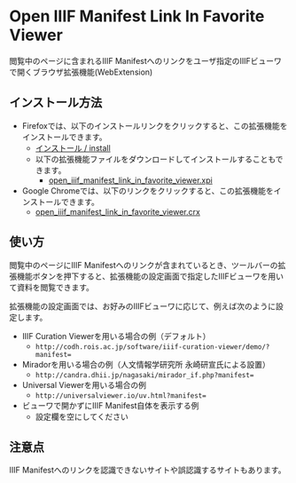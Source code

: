 # Open IIIF Manifest Link In Favorite Viewer

閲覧中のページに含まれるIIIF Manifestへのリンクをユーザ指定のIIIFビューワで開くブラウザ拡張機能(WebExtension)

## インストール方法

- Firefoxでは、以下のインストールリンクをクリックすると、この拡張機能をインストールできます。
    - [インストール / install](https://github.com/2SC1815J/Open_IIIF_Manifest_Link_In_Favorite_Viewer/docs/install.html)
    - 以下の拡張機能ファイルをダウンロードしてインストールすることもできます。
        - [open_iiif_manifest_link_in_favorite_viewer.xpi](https://github.com/2SC1815J/Open_IIIF_Manifest_Link_In_Favorite_Viewer/raw/master/open_iiif_manifest_link_in_favorite_viewer.xpi)
- Google Chromeでは、以下のリンクをクリックすると、この拡張機能をインストールできます。
    - [open_iiif_manifest_link_in_favorite_viewer.crx](https://github.com/2SC1815J/Open_IIIF_Manifest_Link_In_Favorite_Viewer/raw/master/open_iiif_manifest_link_in_favorite_viewer.crx)

## 使い方

閲覧中のページにIIIF Manifestへのリンクが含まれているとき、ツールバーの拡張機能ボタンを押下すると、拡張機能の設定画面で指定したIIIFビューワを用いて資料を閲覧できます。

拡張機能の設定画面では、お好みのIIIFビューワに応じて、例えば次のように設定します。
- IIIF Curation Viewerを用いる場合の例（デフォルト）
    - `http://codh.rois.ac.jp/software/iiif-curation-viewer/demo/?manifest=`
- Miradorを用いる場合の例（人文情報学研究所 永崎研宣氏による設置）
    - `http://candra.dhii.jp/nagasaki/mirador_if.php?manifest=`
- Universal Viewerを用いる場合の例
    - `http://universalviewer.io/uv.html?manifest=`
- ビューワで開かずにIIIF Manifest自体を表示する例
    - 設定欄を空にしてください

## 注意点

IIIF Manifestへのリンクを認識できないサイトや誤認識するサイトもあります。